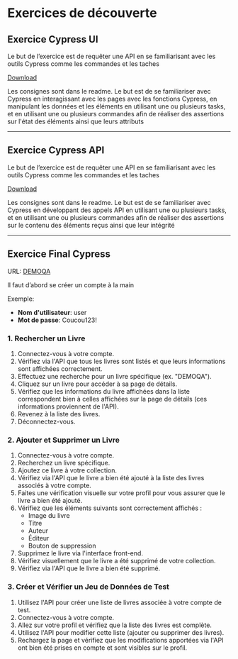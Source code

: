 # Exercices de découverte

## Exercice Cypress UI

Le but de l’exercice est de requêter une API en se familiarisant avec les outils Cypress comme les commandes et les taches

[Download](asset/originalZip/cypress-exercise-ui-main.zip)

Les consignes sont dans le readme. Le but est de se familiariser avec Cypress en interagissant avec les pages avec les fonctions Cypress, en manipulant les données et les éléments en utilisant une ou plusieurs tasks, et en utilisant une ou plusieurs commandes afin de réaliser des assertions sur l'état des éléments ainsi que leurs attributs

---

## Exercice Cypress API

Le but de l’exercice est de requêter une API en se familiarisant avec les outils Cypress comme les commandes et les taches

[Download](asset/originalZip/cypress-exercise-api-main.zip)

Les consignes sont dans le readme. Le but est de se familiariser avec Cypress en développant des appels API en utilisant une ou plusieurs tasks, et en utilisant une ou plusieurs commandes afin de réaliser des assertions sur le contenu des éléments reçus ainsi que leur intégrité

---

## Exercice Final Cypress

URL: [DEMOQA](https://demoqa.com/login)

Il faut d’abord se créer un compte à la main

Exemple:
- **Nom d'utilisateur**: user
- **Mot de passe**: Coucou123!

### 1. Rechercher un Livre

1. Connectez-vous à votre compte.
2. Vérifiez via l'API que tous les livres sont listés et que leurs informations sont affichées correctement.
3. Effectuez une recherche pour un livre spécifique (ex. "DEMOQA").
4. Cliquez sur un livre pour accéder à sa page de détails.
5. Vérifiez que les informations du livre affichées dans la liste correspondent bien à celles affichées sur la page de détails (ces informations proviennent de l'API).
6. Revenez à la liste des livres.
7. Déconnectez-vous.

### 2. Ajouter et Supprimer un Livre

1. Connectez-vous à votre compte.
2. Recherchez un livre spécifique.
3. Ajoutez ce livre à votre collection.
4. Vérifiez via l'API que le livre a bien été ajouté à la liste des livres associés à votre compte.
5. Faites une vérification visuelle sur votre profil pour vous assurer que le livre a bien été ajouté.
6. Vérifiez que les éléments suivants sont correctement affichés :
   - Image du livre
   - Titre
   - Auteur
   - Éditeur
   - Bouton de suppression
7. Supprimez le livre via l'interface front-end.
8. Vérifiez visuellement que le livre a été supprimé de votre collection.
9. Vérifiez via l'API que le livre a bien été supprimé.

### 3. Créer et Vérifier un Jeu de Données de Test

1. Utilisez l'API pour créer une liste de livres associée à votre compte de test.
2. Connectez-vous à votre compte.
3. Allez sur votre profil et vérifiez que la liste des livres est complète.
4. Utilisez l'API pour modifier cette liste (ajouter ou supprimer des livres).
5. Rechargez la page et vérifiez que les modifications apportées via l'API ont bien été prises en compte et sont visibles sur le profil.

